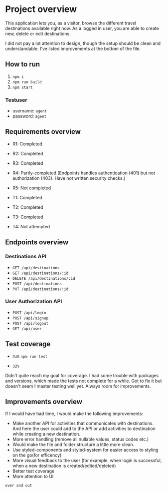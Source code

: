 # Project overview

This application lets you, as a visitor, browse the different travel destinations available right now. As a logged in user, you are able to create new, delete or edit destinations.

I did not pay a lot attention to design, though the setup should be clean and understandable. I've listed improvements at the bottom of the file. 

## How to run

1. `npm i`
2. `npm run build`
3. `npm start`

### Testuser

- username: `agent`
- password: `agent`

## Requirements overview

* R1: Completed
* R2: Completed
* R3: Completed
* R4: Partly-completed (Endpoints handles authentication (401) but not authorization (403). Have not written security checks.)
* R5: Not completed

* T1: Completed
* T2: Completed
* T3: Completed
* T4: Not attempted

## Endpoints overview

### Destinations API

* `GET /api/destinations`
* `GET /api/destinations/:id`
* `DELETE /api/destinations/:id`
* `POST /api/destinations`
* `PUT /api/destinations/:id`

### User Authorization API

* `POST /api/login`
* `POST /api/signup`
* `POST /api/logout`
* `GET /api/user`

## Test coverage

* run `npm run test`

* `32%`

Didn't quite reach my goal for coverage. I had some trouble with packages and versions, which made the tests not complete for a while. Got to fix it but doesn't seem I master testing well yet. Always room for improvements.

## Improvements overview

If I would have had time, I would make the following improvements:

* Make another API for activities that communicates with destinations. And here the user could add to the API or add activities to destination while creating a new destination. 
* More error handling (remove all nullable values, status codes etc.)
* Would make the file and folder structure a little more clean. 
* Use styled-components and styled-system for easier access to styling on the go(for efficency)
* More visual feedback to the user (for example, when login is successful, when a new destination is created/edited/deleted)
* Better test coverage
* More attention to UI

`over and out`